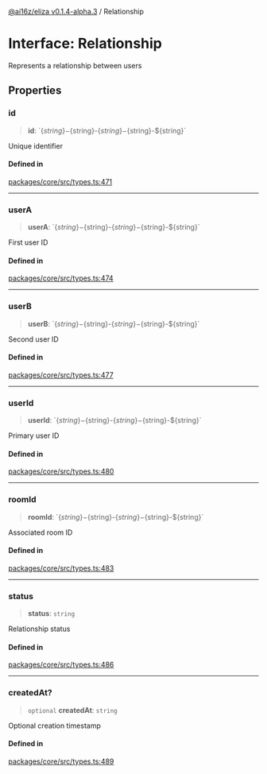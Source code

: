 [@ai16z/eliza v0.1.4-alpha.3](../index.md) / Relationship

# Interface: Relationship

Represents a relationship between users

## Properties

### id

> **id**: \`$\{string\}-$\{string\}-$\{string\}-$\{string\}-$\{string\}\`

Unique identifier

#### Defined in

[packages/core/src/types.ts:471](https://github.com/ceasar28/TRUTH/blob/main/TRUTH_agent/packages/core/src/types.ts#L471)

***

### userA

> **userA**: \`$\{string\}-$\{string\}-$\{string\}-$\{string\}-$\{string\}\`

First user ID

#### Defined in

[packages/core/src/types.ts:474](https://github.com/ceasar28/TRUTH/blob/main/TRUTH_agent/packages/core/src/types.ts#L474)

***

### userB

> **userB**: \`$\{string\}-$\{string\}-$\{string\}-$\{string\}-$\{string\}\`

Second user ID

#### Defined in

[packages/core/src/types.ts:477](https://github.com/ceasar28/TRUTH/blob/main/TRUTH_agent/packages/core/src/types.ts#L477)

***

### userId

> **userId**: \`$\{string\}-$\{string\}-$\{string\}-$\{string\}-$\{string\}\`

Primary user ID

#### Defined in

[packages/core/src/types.ts:480](https://github.com/ceasar28/TRUTH/blob/main/TRUTH_agent/packages/core/src/types.ts#L480)

***

### roomId

> **roomId**: \`$\{string\}-$\{string\}-$\{string\}-$\{string\}-$\{string\}\`

Associated room ID

#### Defined in

[packages/core/src/types.ts:483](https://github.com/ceasar28/TRUTH/blob/main/TRUTH_agent/packages/core/src/types.ts#L483)

***

### status

> **status**: `string`

Relationship status

#### Defined in

[packages/core/src/types.ts:486](https://github.com/ceasar28/TRUTH/blob/main/TRUTH_agent/packages/core/src/types.ts#L486)

***

### createdAt?

> `optional` **createdAt**: `string`

Optional creation timestamp

#### Defined in

[packages/core/src/types.ts:489](https://github.com/ceasar28/TRUTH/blob/main/TRUTH_agent/packages/core/src/types.ts#L489)
